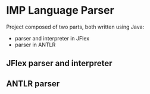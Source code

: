 # IMP Language Parser
Project composed of two parts, both written using Java:
- parser and interpreter in JFlex
- parser in ANTLR

## JFlex parser and interpreter

## ANTLR parser
